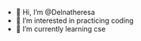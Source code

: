 - 👋 Hi, I’m @Delnatheresa
- 👀 I’m interested in practicing coding
- 🌱 I’m currently learning cse

<!---
Delnatheresa/Delnatheresa is a ✨ special ✨ repository because its `README.md` (this file) appears on your GitHub profile.
You can click the Preview link to take a look at your changes.
--->
